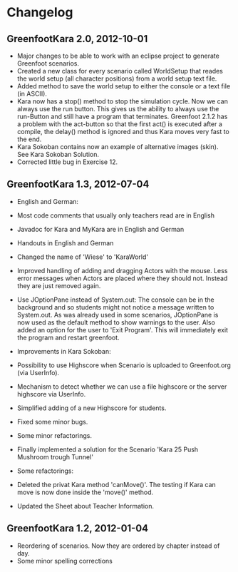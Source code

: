 # Changelog #

## GreenfootKara 2.0, 2012-10-01 ##

* Major changes to be able to work with an eclipse project to generate
	Greenfoot scenarios.
* Created a new class for every scenario called WorldSetup that reades the world setup
	(all character positions) from a world setup text file.
* Added method to save the world setup to either the console or a text file (in ASCII).
* Kara now has a stop() method to stop the simulation cycle. Now we can always use the
	run button. This gives us the ability to always use the run-Button and still 
	have a program that terminates. Greenfoot 2.1.2 has a problem with the act-button
	so that the first act() is executed after a compile, the delay() method is ignored
	and thus Kara moves very fast to the end.
* Kara Sokoban contains now an example of alternative images (skin). See Kara Sokoban
	Solution.
* Corrected little bug in Exercise 12.


## GreenfootKara 1.3, 2012-07-04 ##

* English and German:
 * Most code comments that usually only teachers read are in English
 * Javadoc for Kara and MyKara are in English and German
 * Handouts in English and German
	
* Changed the name of 'Wiese' to 'KaraWorld'	

* Improved handling of adding and dragging Actors with the mouse.
  Less error messages when Actors are placed where they should not.
  Instead they are just removed again.
  
* Use JOptionPane instead of System.out: The console can be in the background
  and so students might not notice a message written to System.out. As was 
  already used in some scenarios, JOptionPane is now used as the default method
  to show warnings to the user.
  Also added an option for the user to 'Exit Program'. This will immediately exit
  the program and restart greenfoot.

* Improvements in Kara Sokoban:
 * Possibility to use Highscore when Scenario is uploaded to Greenfoot.org (via UserInfo).
 * Mechanism to detect whether we can use a file highscore or the server highscore via UserInfo.
 * Simplified adding of a new Highscore for students.
 * Fixed some minor bugs.
 * Some minor refactorings.

* Finally implemented a solution for the Scenario 'Kara 25 Push Mushroom trough Tunnel'

* Some refactorings:
 * Deleted the privat Kara method 'canMove()'. The testing if Kara can move is now done
	  inside the 'move()' method.
	
* Updated the Sheet about Teacher Information.
	

## GreenfootKara 1.2, 2012-01-04 ##

* Reordering of scenarios. Now they are ordered by chapter instead of day.
* Some minor spelling corrections
